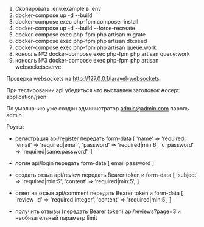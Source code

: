1. Скопировать .env.example в .env
2. docker-compose up -d --build
3. docker-compose exec php-fpm composer install
4. docker-compose up -d --build --force-recreate
5. docker-compose exec php-fpm php artisan migrate
6. docker-compose exec php-fpm php artisan db:seed
7. docker-compose exec php-fpm php artisan queue:work
8. консоль №2 docker-compose exec php-fpm php artisan queue:work
9. консоль №3 docker-compose exec php-fpm php artisan websockets:serve

Проверка websockets на http://127.0.0.1/laravel-websockets

При тестировании api убедиться что выставлен заголовок Accept: application/json

По умолчанию уже создан администратор admin@admin.com пароль admin

Роуты:

- регистрация api/register
передать form-data
[
    'name' => 'required',
    'email' => 'required|email',
    'password' => 'required|min:6',
    'c_password' => 'required|same:password',
]

- логин api/login
передать form-data
[
    email
    password
]

- создать отзыв api/review
передать Bearer token и form-data
[
    'subject' => 'required|min:5',
    'content' => 'required|min:5',
]

- ответ на отзыв api/comment
передать Bearer token и form-data
[
     'review_id' => 'required|integer',
     'content' => 'required|min:5',
]

- получить отзывы (передать Bearer token) api/reviews?page=3 и необязательный параметр limit
